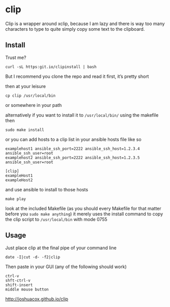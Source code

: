 # clip
Clip is a wrapper around xclip, because I am lazy and there is way too many characters to type to quite simply copy some text to the clipboard.

## Install

Trust me?

```
curl -sL https:git.io/clipinstall | bash
```

But I recommend you clone the repo and read it first, it’s pretty short

then at your leisure

`cp clip /usr/local/bin`

or somewhere in your path

alternatively if you want to install it to `/usr/local/bin/` using the makefile then

```
sudo make install
```

or you can add hosts to a clip list in your ansible hosts file like so

```
examplehost1 ansible_ssh_port=2222 ansible_ssh_host=1.2.3.4 ansible_ssh_user=root
examplehost2 ansible_ssh_port=2222 ansible_ssh_host=1.2.3.5 ansible_ssh_user=root

[clip]
exampleHost1
exampleHost2
```
and use ansible to install to those hosts

```
make play
```

look at the included Makefile (as you should every Makefile for that matter before you `sudo make anything`)
it merely uses the install command to copy the clip script to `/usr/local/bin` with mode 0755

## Usage

Just place clip at the final pipe of your command line

```
date -I|cut -d- -f2|clip
```

Then paste in your GUI (any of the following should work)

```
ctrl-v
shft-ctrl-v
shift-insert
middle mouse button
```

http://joshuacox.github.io/clip
